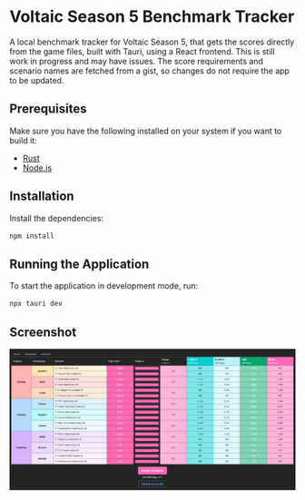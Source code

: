 # Voltaic Season 5 Benchmark Tracker

A local benchmark tracker for Voltaic Season 5, that gets the scores directly from the game files, built with Tauri, using a React frontend. This is still work in progress and may have issues. The score requirements and scenario names are fetched from a gist, so changes do not require the app to be updated.

## Prerequisites

Make sure you have the following installed on your system if you want to build it:

- [Rust](https://www.rust-lang.org/tools/install)
- [Node.js](https://nodejs.org/)

## Installation

Install the dependencies:
```sh
npm install
```

## Running the Application

To start the application in development mode, run:
```sh
npx tauri dev
```

## Screenshot

![Image of tool]({E531B7A2-4E88-4789-8122-811601C75751}.png)